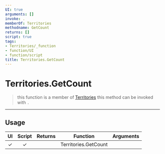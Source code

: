 ```yaml
---
UI: true
arguments: []
invoke: .
memberOf: Territories
methodname: GetCount
returns: []
script: true
tags:
- Territories/_function
- function/UI
- function/script
title: Territories.GetCount
---
```

# Territories.GetCount
> this function is a member of [Territories](civ-6/lua/Territories.md)
> this method can be invoked with `.`
-----
## Usage
|  UI | Script | Returns | Function | Arguments |
|:---:|:------:|-------:|:--------:|:---------|
|✓|✓||Territories.GetCount||
